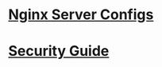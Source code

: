 # [Nginx Server Configs](http://kbeezie.com/nginx-configuration-examples/)
# [Security Guide](http://www.cyberciti.biz/tips/linux-unix-bsd-nginx-webserver-security.html)

